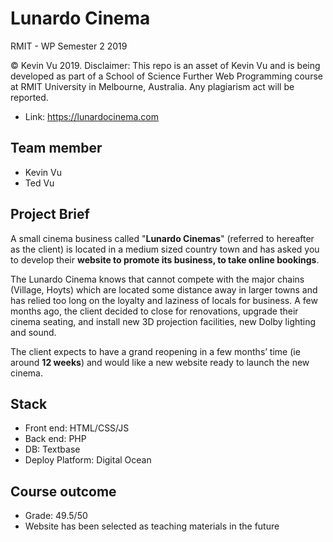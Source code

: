 # Lunardo Cinema

RMIT - WP Semester 2 2019

© Kevin Vu 2019. Disclaimer: This repo is an asset of Kevin Vu and is being developed as part of a School of Science Further Web Programming course at RMIT University in Melbourne, Australia. Any plagiarism act will be reported.

- Link: https://lunardocinema.com 

## Team member
- Kevin Vu
- Ted Vu

## Project Brief
A small cinema business called "**Lunardo Cinemas**" (referred to hereafter as the client) is located in a medium sized country town and has asked you to develop their **website to promote its business, to take online bookings**.

The Lunardo Cinema knows that cannot compete with the major chains (Village, Hoyts) which are located some distance away in larger towns and has relied too long on the loyalty and laziness of locals for business. A few months ago, the client decided to close for renovations, upgrade their cinema seating, and install new 3D projection facilities, new Dolby lighting and sound.

The client expects to have a grand reopening in a few months’ time (ie around **12 weeks**) and would like a new website ready to launch the new cinema.

## Stack
- Front end: HTML/CSS/JS
- Back end: PHP
- DB: Textbase
- Deploy Platform: Digital Ocean

## Course outcome

- Grade: 49.5/50 
- Website has been selected as teaching materials in the future
